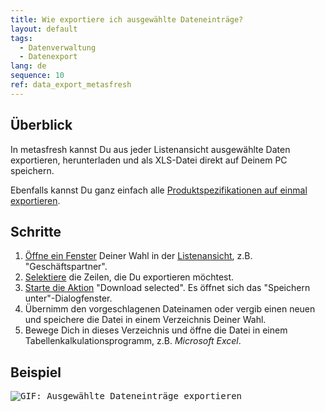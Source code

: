 ```yaml
---
title: Wie exportiere ich ausgewählte Dateneinträge?
layout: default
tags:
  - Datenverwaltung
  - Datenexport
lang: de
sequence: 10
ref: data_export_metasfresh
---
```


## Überblick
In metasfresh kannst Du aus jeder Listenansicht ausgewählte Daten exportieren, herunterladen und als XLS-Datei direkt auf Deinem PC speichern.

Ebenfalls kannst Du ganz einfach alle [Produktspezifikationen auf einmal exportieren](Produktdaten_exportieren).

## Schritte
1. [Öffne ein Fenster](Menu) Deiner Wahl in der [Listenansicht](Ansichten#listenansicht), z.B. "Geschäftspartner".
1. [Selektiere](AuswahlBelege) die Zeilen, die Du exportieren möchtest.
1. [Starte die Aktion](AktionStarten#aktionsmenue) "Download selected". Es öffnet sich das "Speichern unter"-Dialogfenster.
1. Übernimm den vorgeschlagenen Dateinamen oder vergib einen neuen und speichere die Datei in einem Verzeichnis Deiner Wahl.
1. Bewege Dich in dieses Verzeichnis und öffne die Datei in einem Tabellenkalkulationsprogramm, z.B. *Microsoft Excel*.

## Beispiel
<kbd><img src="assets/Daten_exportieren.gif" alt="GIF: Ausgewählte Dateneinträge exportieren"></kbd>
